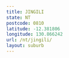 ```yaml
---
title: JINGILI
state: NT
postcode: 0810
latitude: -12.381806
longitude: 130.866242
url: /nt/jingili/
layout: suburb
---
```

